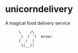 unicorndelivery
===============

A magical food delivery service

```
      \    /\
       )  ( ')  mrow!
      (  /  )
       \(__)|
```